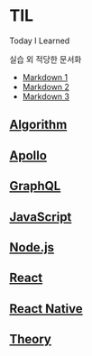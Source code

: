 # TIL

Today I Learned

실습 외 적당한 문서화

- [Markdown 1](https://simhyejin.github.io/2016/06/30/Markdown-syntax/)
- [Markdown 2](https://png93.github.io/markdown-link/#coding%EC%9D%84-%EC%9E%98%ED%95%98%EA%B3%A0-%EC%8B%B6%EC%96%B4%EC%9A%94)
- [Markdown 3](https://blog.yena.io/studynote/2017/11/23/Github-resize-image.html)

## [Algorithm](https://github.com/changhoi/Algorithm)

## [Apollo](./Apollo)

## [GraphQL](./GraphQL)

## [JavaScript](./Javascript)

## [Node.js](./Node.js)

## [React](./React)

## [React Native](./RN)

## [Theory](./Theory)
